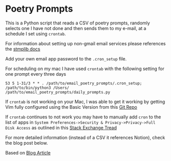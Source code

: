 # Poetry Prompts

This is a Python script that reads a CSV of poetry prompts, randomly selects one I have not done and then sends them to my e-mail, at a schedule I set using `crontab`. 

For information about setting up non-gmail email services please references the [stmplib docs](https://docs.python.org/3/library/smtplib.html)

Add your own email app password to the  `.cron_setup` file.

For scheduling on my mac I have used `crontab` with the following setting for one prompt every three days

```53 5 1-31/3 * * . /path/to/email_poetry_prompts/.cron_setup; /path/to/bin/python3 /Users/    /path/to/email_poetry_prompts/daily_prompts.py```

If `crontab` is not working on your Mac, I was able to get it working by getting Vim fully configured using the Basic Version from this [Git Repo](https://github.com/amix/vimrc)

If `crontab` continues to not work you may have to manually add `cron` to the list of apps in `System Preferences->Security & Privacy->Privacy->Full Disk Access` as outlined in this [Stack Exchange Tread](https://apple.stackexchange.com/questions/38861/where-is-the-cron-log-file-in-macosx-lion)

For more detailed information (instead of a CSV it references Notion), check the blog post below.

Based on [Blog Article](https://medium.com/@marco_caloba/c918c962e6b0)
